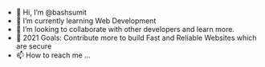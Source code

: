 - 👋 Hi, I’m @bashsumit
- 👀 I’m currently learning Web Development
- 🌱 I’m looking to collaborate with other developers and learn more.
- 💞️ 2021 Goals: Contribute more to build Fast and Reliable Websites which are secure
- 📫 How to reach me ...

<!---
bashsumit/bashsumit is a ✨ special ✨ repository because its `README.md` (this file) appears on your GitHub profile.
You can click the Preview link to take a look at your changes.
--->
